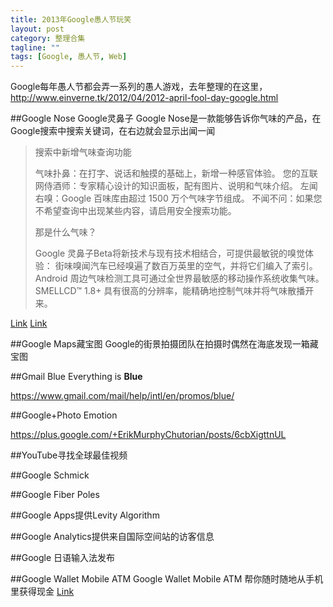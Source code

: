 ```yaml
---
title: 2013年Google愚人节玩笑
layout: post
category: 整理合集
tagline: ""
tags: [Google, 愚人节, Web]
---
```


Google每年愚人节都会弄一系列的愚人游戏，去年整理的在这里，<http://www.einverne.tk/2012/04/2012-april-fool-day-google.html>

##Google Nose Google灵鼻子
Google Nose是一款能够告诉你气味的产品，在Google搜索中搜索关键词，在右边就会显示出闻一闻 

> 搜索中新增气味查询功能
> 
> 气味扑鼻：在打字、说话和触摸的基础上，新增一种感官体验。
> 您的互联网侍酒师：专家精心设计的知识面板，配有图片、说明和气味介绍。
> 左闻右嗅：Google 百味库由超过 1500 万个气味字节组成。
> 不闻不问：如果您不希望查询中出现某些内容，请启用安全搜索功能。
> 
> 那是什么气味？
> 
> Google 灵鼻子Beta将新技术与现有技术相结合，可提供最敏锐的嗅觉体验：
> 街味嗅闻汽车已经嗅遍了数百万英里的空气，并将它们编入了索引。
> Android 周边气味检测工具可通过全世界最敏感的移动操作系统收集气味。
> SMELLCD™ 1.8+ 具有很高的分辨率，能精确地控制气味并将气味散播开来。

[Link](https://www.google.com/intl/en/landing/nose/) [Link](http://www.google.com.tw/intl/zh-CN/landing/nose/)

##Google Maps藏宝图
Google的街景拍摄团队在拍摄时偶然在海底发现一箱藏宝图

##Gmail Blue
Everything is **Blue**

<https://www.gmail.com/mail/help/intl/en/promos/blue/>

##Google+Photo Emotion

<https://plus.google.com/+ErikMurphyChutorian/posts/6cbXigttnUL>

##YouTube寻找全球最佳视频

##Google Schmick

##Google Fiber Poles

##Google Apps提供Levity Algorithm

##Google Analytics提供来自国际空间站的访客信息

##Google 日语输入法发布

##Google Wallet Mobile ATM
Google Wallet Mobile ATM 帮你随时随地从手机里获得现金
[Link](http://www.guao.hk/posts/%e3%80%904-1%e3%80%91google-wallet-mobile-atm-%e5%b8%ae%e4%bd%a0%e9%9a%8f%e6%97%b6%e9%9a%8f%e5%9c%b0%e4%bb%8e%e6%89%8b%e6%9c%ba%e9%87%8c%e8%8e%b7%e5%be%97%e7%8e%b0%e9%87%91.html)


